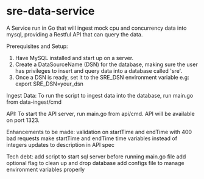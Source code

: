 # sre-data-service
A Service run in Go that will ingest mock cpu and concurrency data into mysql,
providing a Restful API that can query the data.

Prerequisites and Setup:
1) Have MySQL installed and start up on a server.
2) Create a DataSourceName (DSN) for the database, making sure the user has privileges to insert and query data into a database called 'sre'.
3) Once a DSN is ready, set it to the SRE_DSN environment variable e.g:
export SRE_DSN=your_dsn

Ingest Data:
To run the script to ingest data into the database, run main.go from data-ingest/cmd

API:
To start the API server, run main.go from api/cmd. API will be available on port 1323.

Enhancements to be made:
validation on startTime and endTime with 400 bad requests 
make startTime and endTime time variables instead of integers
updates to description in API spec

Tech debt:
add script to start sql server before running main.go file
add optional flag to clean up and drop database
add configs file to manage environment variables properly